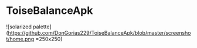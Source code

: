 # ToiseBalanceApk

![solarized palette](https://github.com/DonGorias229/ToiseBalanceApk/blob/master/screenshot/home.png =250x250)
